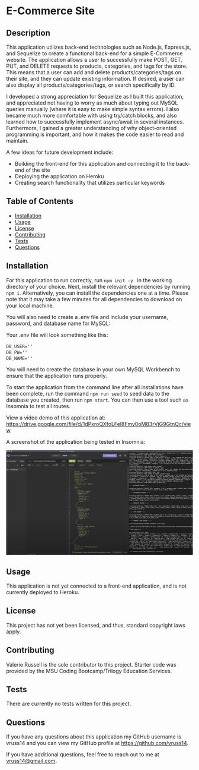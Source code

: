 # E-Commerce Site

## Description

This application utilizes back-end technologies such as Node.js, Express.js, and Sequelize to create a functional back-end for a simple E-Commerce website. The application allows a user to successfully make POST, GET, PUT, and DELETE requests to products, categories, and tags for the store. This means that a user can add and delete products/categories/tags on their site, and they can update existing information. If desired, a user can also display all products/categories/tags, or search specifically by ID.

I developed a strong appreciation for Sequelize as I built this application, and appreciated not having to worry as much about typing out MySQL queries manually (where it is easy to make simple syntax errors). I also became much more comfortable with using try/catch blocks, and also learned how to successfully implement async/await in several instances. Furthermore, I gained a greater understanding of why object-oriented programming is important, and how it makes the code easier to read and maintain.

A few ideas for future development include:

- Building the front-end for this application and connecting it to the back-end of the site
- Deploying the application on Heroku
- Creating search functionality that utilizes particular keywords

## Table of Contents

- [Installation](#Installation)
- [Usage](#Usage)
- [License](#License)
- [Contributing](#Contributing)
- [Tests](#Tests)
- [Questions](#Questions)
            
## Installation

For this application to run correctly, run ```npm init -y ``` in the working directory of your choice. Next, install the relevant dependencies by running ```npm i```. Alternatively, you can install the dependencies one at a time. Please note that it may take a few minutes for all dependencies to download on your local machine.

You will also need to create a .env file and include your username, password, and database name for MySQL:

Your .env file will look something like this:

```
DB_USER=''
DB_PW=''
DB_NAME=''
```

You will need to create the database in your own MySQL Workbench to ensure that the application runs properly.

To start the application from the command line after all installations have been complete, run the command ```npm run seed``` to seed data to the database you created, then run ```npm start```. You can then use a tool such as Insomnia to test all routes.

View a video demo of this application at: https://drive.google.com/file/d/1dPxroQXfoLFel8Fmy0oM83rVjG9GtnQc/view

A screenshot of the application being tested in Insomnia:

![screenshot](assets/ecommerce-screenshot.png)
            
## Usage

This application is not yet connected to a front-end application, and is not currently deployed to Heroku.

## License

This project has not yet been licensed, and thus, standard copyright laws apply.
            
## Contributing

Valerie Russell is the sole contributor to this project. Starter code was provided by the MSU Coding Bootcamp/Trilogy Education Services.
            
## Tests

There are currently no tests written for this project.
            
## Questions

If you have any questions about this application my GitHub username is
vruss14 and you can view my GitHub profile at https://github.com/vruss14.

If you have additional questions, feel free to reach out to me at vruss14@gmail.com.
